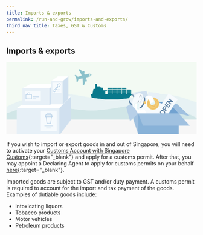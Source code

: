```yaml
---
title: Imports & exports
permalink: /run-and-grow/imports-and-exports/
third_nav_title: Taxes, GST & Customs
---
```


## Imports & exports

![Import Exports](/images/grow/RunandGrow_ImportExport.jpg)

If you wish to import or export goods in and out of Singapore, you will need to activate your [Customs Account with Singapore Customs](https://www.customs.gov.sg/businesses/new-traders-and-registration-services/overview){:target="_blank"} and apply for a customs permit. After that, you may appoint a Declaring Agent to apply for customs permits on your behalf [here](https://www.tradenet.gov.sg/tradenet/login.portal){:target="_blank"}.

Imported goods are subject to GST and/or duty payment. A customs permit is required to account for the import and tax payment of the goods. Examples of dutiable goods include:

- Intoxicating liquors
- Tobacco products
- Motor vehicles
- Petroleum products

<script src="/jquery/jquery.min.js"></script>
<script src="/jquery/bp-menu-new-tab.js"></script>
